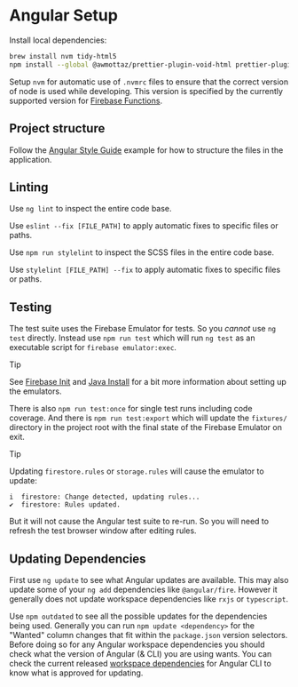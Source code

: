 # Angular Setup

Install local dependencies:

```sh
brew install nvm tidy-html5
npm install --global @awmottaz/prettier-plugin-void-html prettier-plugin-organize-attributes
```

Setup `nvm` for automatic use of `.nvmrc` files to ensure that the correct version
of node is used while developing. This version is specified by the currently supported
version for [Firebase Functions](https://firebase.google.com/docs/functions/manage-functions?gen=2nd#set_nodejs_version).

## Project structure

Follow the [Angular Style Guide](https://angular.dev/style-guide#style-04-06)
example for how to structure the files in the application.

## Linting

Use `ng lint` to inspect the entire code base.

Use `eslint --fix [FILE_PATH]` to apply automatic fixes to specific files or paths.

Use `npm run stylelint` to inspect the SCSS files in the entire code base.

Use `stylelint [FILE_PATH] --fix` to apply automatic fixes to specific files or
paths.

## Testing

The test suite uses the Firebase Emulator for tests. So you _cannot_ use `ng test`
directly. Instead use `npm run test` which will run `ng test` as an executable
script for `firebase emulator:exec`.

> [!TIP]
> See [Firebase Init](firebase-init.md) and [Java Install](developer-java-install.md)
> for a bit more information about setting up the emulators.

There is also `npm run test:once` for single test runs including code coverage.
And there is `npm run test:export` which will update the `fixtures/` directory
in the project root with the final state of the Firebase Emulator on exit.

> [!TIP]
> Updating `firestore.rules` or `storage.rules` will cause the emulator to update:
>
> ```text
> i  firestore: Change detected, updating rules...
> ✔  firestore: Rules updated.
> ```
>
> But it will not cause the Angular test suite to re-run. So you will need to
> refresh the test browser window after editing rules.

## Updating Dependencies

First use `ng update` to see what Angular updates are available. This may also
update some of your `ng add` dependencies like `@angular/fire`. However it generally
does not update workspace dependencies like `rxjs` or `typescript`.

Use `npm outdated` to see all the possible updates for the dependencies being used.
Generally you can run `npm update <dependency>` for the "Wanted" column changes
that fit within the `package.json` version selectors. Before doing so for any
Angular workspace dependencies you should check what the version of Angular (&
CLI) you are using wants. You can check the current released [workspace
dependencies](https://github.com/angular/angular-cli/blob/19.2.0/packages/schematics/angular/utility/latest-versions/package.json)
for Angular CLI to know what is approved for updating.
